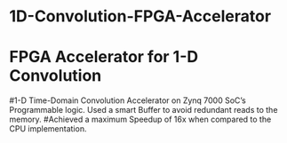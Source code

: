 # 1D-Convolution-FPGA-Accelerator
# FPGA Accelerator for 1-D Convolution
#1-D Time-Domain Convolution Accelerator on Zynq 7000 SoC’s Programmable logic. Used a smart Buffer to avoid redundant reads to the memory. 
#Achieved a maximum Speedup of 16x when compared to the CPU implementation.
